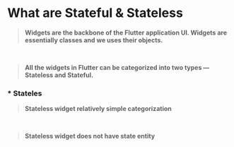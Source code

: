 # What are Stateful & Stateless

> **Widgets are the backbone of the Flutter application UI. Widgets are essentially classes and we uses their objects.**
<br>

> **All the widgets in Flutter can be categorized into two types — Stateless and Stateful.** 

### * Stateles

> **Stateless widget relatively simple categorization**
<br>

> **Stateless widget does not have state entity**
